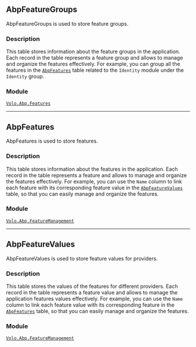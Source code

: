 ## AbpFeatureGroups

AbpFeatureGroups is used to store feature groups.

### Description

This table stores information about the feature groups in the application. Each record in the table represents a feature group and allows to manage and organize the features effectively. For example, you can group all the features in the [`AbpFeatures`](#abpfeatures) table related to the `Identity` module under the `Identity` group.

### Module

[`Volo.Abp.Features`](../Feature-Management.md)

---

## AbpFeatures

AbpFeatures is used to store features.

### Description

This table stores information about the features in the application. Each record in the table represents a feature and allows to manage and organize the features effectively. For example, you can use the `Name` column to link each feature with its corresponding feature value in the [`AbpFeatureValues`](#abpfeaturevalues) table, so that you can easily manage and organize the features.

### Module

[`Volo.Abp.FeatureManagement`](../Feature-Management.md)

---

## AbpFeatureValues

AbpFeatureValues is used to store feature values for providers.

### Description

This table stores the values of the features for different providers. Each record in the table represents a feature value and allows to manage the application features values effectively. For example, you can use the `Name` column to link each feature value with its corresponding feature in the [`AbpFeatures`](#abpfeatures) table, so that you can easily manage and organize the features.

### Module

[`Volo.Abp.FeatureManagement`](../Feature-Management.md)